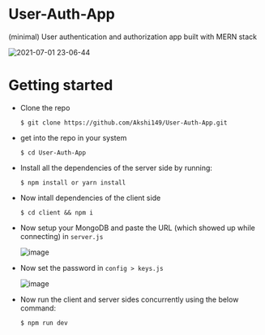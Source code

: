 # User-Auth-App
(minimal) User authentication and authorization app built with MERN stack 

  ![2021-07-01 23-06-44](https://user-images.githubusercontent.com/69034239/124167584-cd217f80-dac1-11eb-99ea-ff87c8254f33.gif)


# Getting started
* Clone the repo 

  `$ git clone https://github.com/Akshi149/User-Auth-App.git ` 
* get into the repo in your system

  `$ cd User-Auth-App `
* Install all the dependencies of the server side by running:

  `$ npm install or yarn install `
* Now intall dependencies of the client side

  
   `$ cd client && npm i `

* Now setup your MongoDB and paste the URL (which showed up while connecting) in `server.js`

  ![image](https://user-images.githubusercontent.com/69034239/124170080-9f8a0580-dac4-11eb-9a30-6f538c9be389.png)
  
* Now set the password in `config > keys.js`

  ![image](https://user-images.githubusercontent.com/69034239/124169791-44581300-dac4-11eb-983d-3db52f9312be.png)


* Now run the client and server sides concurrently using the below command:

  `$ npm run dev `
